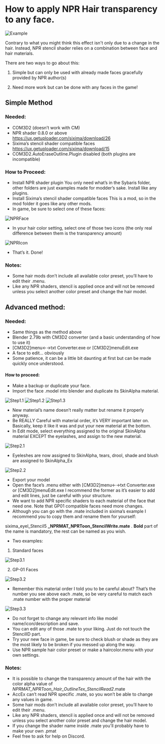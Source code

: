 # How to apply NPR Hair transparency to any face.
![Example](https://imgur.com/lxKb8DL.png)

Contrary to what you might think this effect isn't only due to a change in the hair.
Instead, NPR stencil shader relies on a combination between face and hair materials.

There are two ways to go about this:

1. Simple but can only be used with already made faces gracefully provided by NPR author(s)

2. Need more work but can be done with any faces in the game!

## Simple Method
### Needed:
- COM3D2 (doesn’t work with CM)
- NPR shader 0.8.0 or above
https://ux.getuploader.com/sixima/download/26
- Sixima’s stencil shader compatible faces
https://ux.getuploader.com/sixima/download/15
- COM3D2.AutoEraseOutline.Plugin disabled (both plugins are incompatible)

### How to Proceed:
-	Install NPR shader plugin
You only need what’s in the Sybaris folder, other folders are just examples made for modder’s sake.
Install like any plugins.
-	Install Sixima’s stencil shader compatible faces
This is a mod, so in the mod folder it goes like any other mods.
-	In game, be sure to select one of these faces:

![NPRFace](https://imgur.com/zubXpA4.png)
 -	In your hair color setting, select one of those two icons (the only real difference between them is the transparency amount)
 
![NPRIcon](https://imgur.com/6fkEJj5.png)
-	That’s it. Done!

### Notes:
-	Some hair mods don’t include all available color preset, you’ll have to edit their .menu.
-	Like any NPR shaders, stencil is applied once and will not be removed unless you select another color preset and change the hair model.


## Advanced method:
### Needed:
-	Same things as the method above
-	Blender 2.79b with CM3D2 converter (and a basic understanding of how to use it)
-	[CM3D2]menu←→txt Converter.exe or [CM3D2]menuEdit.exe
-	A face to edit… obviously
-	Some patience, it can be a little bit daunting at first but can be made quickly once understood.

#### How to proceed:
-	Make a backup or duplicate your face.
-	Import the face .model into blender and duplicate its SkinAlpha material.

 ![Step1.1](https://imgur.com/zkQFAeb.png)
 ![Step1.2](https://imgur.com/8oQOEBo.png)
 ![Step1.3](https://imgur.com/MUDb7w3.png)
-	New material’s name doesn’t really matter but rename it properly anyway.
- Be REALLY Careful with material order, it’s VERY important later on. Basically, keep it like it was and put your new material at the bottom.
-	In Edit mode, select everything assigned to the original SkinAlpha material EXCEPT the eyelashes, and assign to the new material.

 ![Step2.1](https://imgur.com/i0hTDi1.png)
-	Eyeleshes are now assigned to SkinAlpha, tears, drool, shade and blush are assigned to SkinAlpha_Ex

 ![Step2.2](https://imgur.com/AfVeAdW.png)
-	Export your model
-	Open the face’s .menu either with [CM3D2]menu←→txt Converter.exe or [CM3D2]menuEdit.exe
I recommend the former as it’s easier to add and edit lines, just be careful with your structure.
-	We want to add NPR specific shaders to each material of the face that need one. Note that GP01 compatible faces need more changes.
-	Although you can go with the .mate included in sixima’s example I recommend you to copy them and rename them for yourself:

sixima_eyel_Stencil5 **_NPRMAT_NPRToon_StencilWrite.mate** . 
**Bold** part of the name is mandatory, the rest can be named as you wish.
-	Two examples:
1. Standard faces

![Step3.1](https://imgur.com/dvi5OTN.png)

2. GP-01 Faces

![Step3.2](https://imgur.com/gW9mWSy.png) 
-	Remember this material order I told you to be careful about?
That’s the number you see above each .mate, so be very careful to match each .mate number with the proper material

![Step3.3](https://imgur.com/rZdpo7s.png) 
-	Do not forget to change any relevant info like model name/icon/description and save.
-	You can edit any of those .mate to your liking. Just do not touch the StencilID part.
-	Try your new face in game, be sure to check blush or shade as they are the most likely to be broken if you messed up along the way.
-	Use NPR sample hair color preset or make a haircolor.menu with your own settings.

### Notes:
-	It is possible to change the transparency amount of the hair with the color alpha value of _NPRMAT_NPRToon_Hair_OutlineTex_StencilRead2_.mate
-	AccEx can’t read NPR specific .mate, so you won’t be able to change any values in game.
-	Some hair mods don’t include all available color preset, you’ll have to edit their .menu.
-	Like any NPR shaders, stencil is applied once and will not be removed unless you select another color preset and change the hair model.
- If you change the shader name inside .mate you'll probably have to make your own .pmat 
- Feel free to ask for help on Discord.
